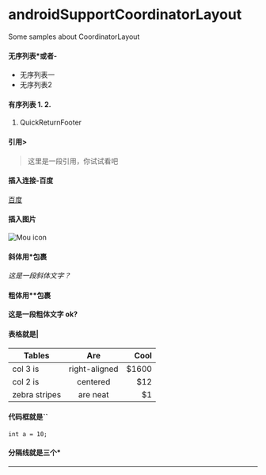 # androidSupportCoordinatorLayout
Some samples about CoordinatorLayout

#### 无序列表*或者-
* 无序列表一
* 无序列表2

#### 有序列表 1. 2.
1. QuickReturnFooter

#### 引用>
> 这里是一段引用，你试试看吧

#### 插入连接-百度[]()
[百度](http://baidu.com)

#### 插入图片![]()
![Mou icon](http://mouapp.com/Mou_128.png)

#### 斜体用*包裹
*这是一段斜体文字？*

#### 粗体用**包裹
**这是一段粗体文字 ok?**

#### 表格就是|
| Tables        | Are           | Cool  |
| ------------- |:-------------:| -----:|
| col 3 is      | right-aligned | $1600 |
| col 2 is      | centered      | $12 |
| zebra stripes | are neat      | $1 |

#### 代码框就是``
`
int a = 10;
`

#### 分隔线就是三个*
***
